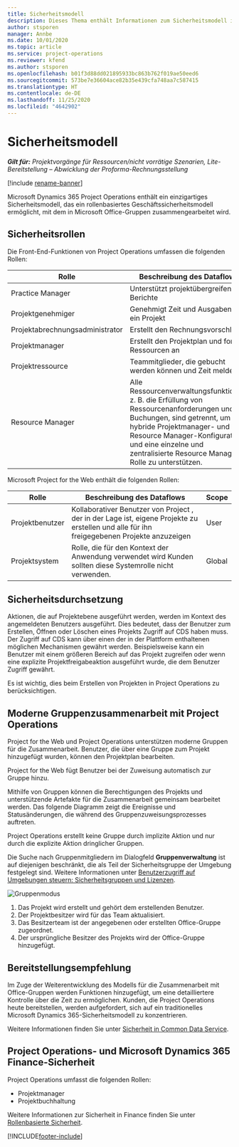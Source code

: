 ```yaml
---
title: Sicherheitsmodell
description: Dieses Thema enthält Informationen zum Sicherheitsmodell in Dynamics 365 Project Operations.
author: stsporen
manager: Annbe
ms.date: 10/01/2020
ms.topic: article
ms.service: project-operations
ms.reviewer: kfend
ms.author: stsporen
ms.openlocfilehash: b01f3d88dd021895933bc863b762f019ae50eed6
ms.sourcegitcommit: 573be7e36604ace82b35e439cfa748aa7c587415
ms.translationtype: HT
ms.contentlocale: de-DE
ms.lasthandoff: 11/25/2020
ms.locfileid: "4642902"
---
```

# <a name="security-model"></a>Sicherheitsmodell

_**Gilt für:** Projektvorgänge für Ressourcen/nicht vorrätige Szenarien, Lite-Bereitstellung – Abwicklung der Proforma-Rechnungsstellung_

[!include [rename-banner](~/includes/cc-data-platform-banner.md)]

Microsoft Dynamics 365 Project Operations enthält ein einzigartiges Sicherheitsmodell, das ein rollenbasiertes Geschäftssicherheitsmodell ermöglicht, mit dem in Microsoft Office-Gruppen zusammengearbeitet wird. 


## <a name="security-roles"></a>Sicherheitsrollen
Die Front-End-Funktionen von Project Operations umfassen die folgenden Rollen:

| Rolle                          | Beschreibung des Dataflows                                                                                                                                                                 | Scope |
|-------------------------------|-----------------------------------------------------------------------------------------------------------------------------------------------------------------------------|------|
| Practice Manager              | Unterstützt projektübergreifende Berichte                                                                                                            | Geschäftseinheit              |
| Projektgenehmiger              | Genehmigt Zeit und Ausgaben für ein Projekt                                                                                                                              | Geschäftseinheit |
| Projektabrechnungsadministrator | Erstellt den Rechnungsvorschlag                                                                                                                                                 | Geschäftseinheit |
| Projektmanager               | Erstellt den Projektplan und fordert Ressourcen an                                                                                                                              | Geschäftseinheit |
| Projektressource              | Teammitglieder, die gebucht werden können und Zeit melden                                                                                                          | Geschäftseinheit|
| Resource Manager              | Alle Ressourcenverwaltungsfunktionen, z. B. die Erfüllung von Ressourcenanforderungen und Buchungen, sind getrennt, um eine hybride Projektmanager- und Resource Manager-Konfiguration und eine einzelne und zentralisierte Resource Manager-Rolle zu unterstützen. | Geschäftseinheit |


Microsoft Project for the Web enthält die folgenden Rollen:

| Rolle           | Beschreibung des Dataflows                                                                                                        | Scope  |
|----------------|--------------------------------------------------------------------------------------------------------------------|--------|
| Projektbenutzer   | Kollaborativer Benutzer von Project   , der in der Lage ist, eigene Projekte zu erstellen und alle für ihn freigegebenen Projekte anzuzeigen | User   |
| Projektsystem | Rolle, die für den Kontext der Anwendung   verwendet wird Kunden sollten diese Systemrolle nicht verwenden.                                    | Global |

## <a name="security-enforcement"></a>Sicherheitsdurchsetzung
Aktionen, die auf Projektebene ausgeführt werden, werden im Kontext des angemeldeten Benutzers ausgeführt. Dies bedeutet, dass der Benutzer zum Erstellen, Öffnen oder Löschen eines Projekts Zugriff auf CDS haben muss. Der Zugriff auf CDS kann über einen der in der Plattform enthaltenen möglichen Mechanismen gewährt werden. Beispielsweise kann ein Benutzer mit einem größeren Bereich auf das Projekt zugreifen oder wenn eine explizite Projektfreigabeaktion ausgeführt wurde, die dem Benutzer Zugriff gewährt.

Es ist wichtig, dies beim Erstellen von Projekten in Project Operations zu berücksichtigen.

## <a name="modern-group-collaboration-with-project-operations"></a>Moderne Gruppenzusammenarbeit mit Project Operations
Project for the Web und Project Operations unterstützen moderne Gruppen für die Zusammenarbeit. Benutzer, die über eine Gruppe zum Projekt hinzugefügt wurden, können den Projektplan bearbeiten.

Project for the Web fügt Benutzer bei der Zuweisung automatisch zur Gruppe hinzu.

Mithilfe von Gruppen können die Berechtigungen des Projekts und unterstützende Artefakte für die Zusammenarbeit gemeinsam bearbeitet werden. Das folgende Diagramm zeigt die Ereignisse und Statusänderungen, die während des Gruppenzuweisungsprozesses auftreten.

Project Operations erstellt keine Gruppe durch implizite Aktion und nur durch die explizite Aktion dringlicher Gruppen.

Die Suche nach Gruppenmitgliedern im Dialogfeld **Gruppenverwaltung** ist auf diejenigen beschränkt, die als Teil der Sicherheitsgruppe der Umgebung festgelegt sind. Weitere Informationen unter [Benutzerzugriff auf Umgebungen steuern: Sicherheitsgruppen und Lizenzen](https://docs.microsoft.com/power-platform/admin/control-user-access).

![Gruppenmodus](./media/groupsmode.png)

1. Das Projekt wird erstellt und gehört dem erstellenden Benutzer.
2. Der Projektbesitzer wird für das Team aktualisiert.
3. Das Besitzerteam ist der angegebenen oder erstellten Office-Gruppe zugeordnet.
4. Der ursprüngliche Besitzer des Projekts wird der Office-Gruppe hinzugefügt.

## <a name="deployment-recommendation"></a>Bereitstellungsempfehlung
Im Zuge der Weiterentwicklung des Modells für die Zusammenarbeit mit Office-Gruppen werden Funktionen hinzugefügt, um eine detailliertere Kontrolle über die Zeit zu ermöglichen. Kunden, die Project Operations heute bereitstellen, werden aufgefordert, sich auf ein traditionelles Microsoft Dynamics 365-Sicherheitsmodell zu konzentrieren.

Weitere Informationen finden Sie unter [Sicherheit in Common Data Service](https://docs.microsoft.com/power-platform/admin/wp-security).

## <a name="project-operations-and-microsoft-dynamics-365-finance-security"></a>Project Operations- und Microsoft Dynamics 365 Finance-Sicherheit
Project Operations umfasst die folgenden Rollen:

- Projektmanager
- Projektbuchhaltung

Weitere Informationen zur Sicherheit in Finance finden Sie unter [Rollenbasierte Sicherheit](https://docs.microsoft.com/dynamics365/fin-ops-core/dev-itpro/sysadmin/role-based-security).




[!INCLUDE[footer-include](../includes/footer-banner.md)]